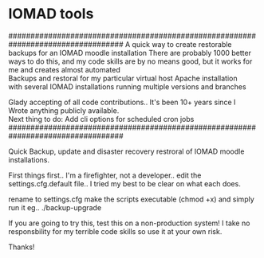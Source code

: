 # IOMAD tools
 ##################################################################################
A quick way to create restorable backups for an IOMAD moodle installation
There are probably 1000 better ways to do this, and my code skills are by
no means good, but it works for me and creates almost automated          
Backups and restoral for my particular virtual host Apache installation  
with several IOMAD installations running multiple versions and branches  
                                                                         
Glady accepting of all code contributions.. It's been 10+ years since I  
Wrote anything publicly available.                                       
Next thing to do: Add cli options for scheduled cron jobs                
##################################################################################


 Quick Backup, update and disaster recovery restroral of IOMAD moodle installations.

 First things first.. I'm a firefighter, not a developer..
 edit the settings.cfg.default file.. I tried my best to be clear on what each does.

 rename to settings.cfg
 make the scripts executable (chmod +x) and simply run it eg.. ./backup-upgrade
 
 
 If you are going to try this, test this on a non-production system!
 I take no responsbility for my terrible code skills so use it at your own risk.


 Thanks!

